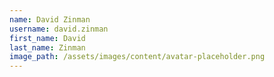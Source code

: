```yaml
---
name: David Zinman
username: david.zinman
first_name: David
last_name: Zinman
image_path: /assets/images/content/avatar-placeholder.png
---
```

